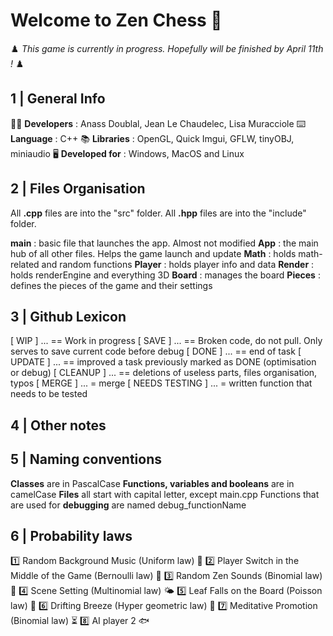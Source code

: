# Welcome to Zen Chess 🍃
♟️ *This game is currently in progress. Hopefully will be finished by April 11th !* ♟️


## 1 | General Info
🧑‍💻 **Developers** : Anass Doublal, Jean Le Chaudelec, Lisa Muracciole
⌨️ **Language** : C++
📚 **Libraries** : OpenGL, Quick Imgui, GFLW, tinyOBJ, miniaudio
🖥️ **Developed for** : Windows, MacOS and Linux

## 2 | Files Organisation
All **.cpp** files are into the "src" folder. All **.hpp** files are into the "include" folder.

**main** : basic file that launches the app. Almost not modified
**App** : the main hub of all other files. Helps the game launch and update
**Math** : holds math-related and random functions
**Player** : holds player info and data
**Render** : holds renderEngine and everything 3D
**Board** : manages the board
**Pieces** : defines the pieces of the game and their settings

## 3 | Github Lexicon
[ WIP ] ... == Work in progress
[ SAVE ] ... == Broken code, do not pull. Only serves to save current code before debug
[ DONE ] ... == end of task
[ UPDATE ] ... == improved a task previously marked as DONE (optimisation or debug)
[ CLEANUP ] ... == deletions of useless parts, files organisation, typos
[ MERGE ] ... = merge
[ NEEDS TESTING ] ... = written function that needs to be tested

## 4 | Other notes


## 5 | Naming conventions
**Classes** are in PascalCase
**Functions, variables and booleans** are in camelCase
**Files** all start with capital letter, except main.cpp
Functions that are used for **debugging** are named debug_functionName

## 6 | Probability laws
1️⃣ Random Background Music (Uniform law) 🎵
2️⃣ Player Switch in the Middle of the Game (Bernoulli law) 🔄
3️⃣ Random Zen Sounds (Binomial law) 🌿
4️⃣ Scene Setting (Multinomial law) 🌤️
5️⃣ Leaf Falls on the Board (Poisson law) 🍃
6️⃣ Drifting Breeze (Hyper geometric law) 🎐
7️⃣ Meditative Promotion (Binomial law) ⏳
8️⃣ AI player 2 🐟